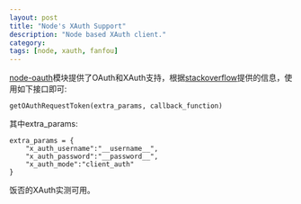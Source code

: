 ```yaml
---
layout: post
title: "Node's XAuth Support"
description: "Node based XAuth client."
category: 
tags: [node, xauth, fanfou]
---
```


[node-oauth](https://github.com/ciaranj/node-oauth)模块提供了OAuth和XAuth支持，根据[stackoverflow](http://stackoverflow.com/questions/7518795/instapaper-api-javascript-xauth/9645033#9645033)提供的信息，使用如下接口即可:

    getOAuthRequestToken(extra_params, callback_function)
其中extra_params:
    
    extra_params = {
        "x_auth_username":"__username__",
        "x_auth_password":"__password__",
        "x_auth_mode":"client_auth"
    }
    
饭否的XAuth实测可用。
